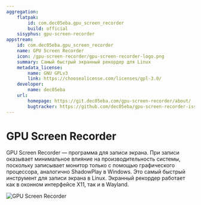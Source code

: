 ```yaml
---
aggregation:
    flatpak:
        id: com.dec05eba.gpu_screen_recorder
        build: official
    sisyphus: gpu-screen-recorder
appstream:
    id: com.dec05eba.gpu_screen_recorder
    name: GPU Screen Recorder
    icon: /gpu-screen-recorder/gpu-screen-recorder-logo.png
    summary: Самый быстрый экранный рекордер для Linux
    metadata_license:
        name: GNU GPLv3
        link: https://choosealicense.com/licenses/gpl-3.0/
    developer:
        name: dec05eba
    url:
        homepage: https://git.dec05eba.com/gpu-screen-recorder/about/
        bugtracker: https://github.com/dec05eba/gpu-screen-recorder-issues/issues
---
```


# GPU Screen Recorder

GPU Screen Recorder — программа для записи экрана. При записи оказывает минимальное влияние на производительность системы, поскольку записывает монитор только с помощью графического процессора, аналогично ShadowPlay в Windows. Это самый быстрый инструмент для записи экрана в Linux. Экранный рекордер работает как в оконном интерфейсе X11, так и в Wayland.

![GPU Screen Recorder](/gpu-screen-recorder/gpu-screen-recorder-1.png)

<!--@include: @apps/_parts/install/content-repo.md-->
<!--@include: @apps/_parts/install/content-flatpak.md-->
